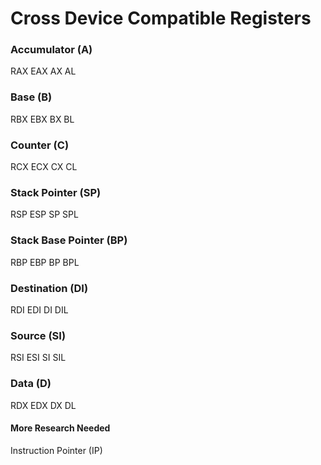 # Cross Device Compatible Registers

### Accumulator (A)
  RAX
  EAX
  AX
  AL <!-- figure out why AH also exists --> 
### Base (B)
  RBX
  EBX
  BX
  BL <!-- figure out why BH also exists -->
### Counter (C)
  RCX
  ECX
  CX
  CL <!-- figure out why CH also exists -->
### Stack Pointer (SP)
  RSP
  ESP
  SP
  SPL
### Stack Base Pointer (BP)
  RBP
  EBP
  BP
  BPL
### Destination (DI)
  RDI
  EDI
  DI
  DIL
### Source (SI)
  RSI
  ESI
  SI
  SIL
### Data (D)
  RDX
  EDX
  DX
  DL <!-- figure out why DH also exists -->
#### More Research Needed
Instruction Pointer (IP)